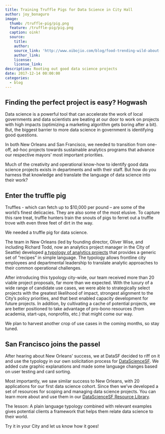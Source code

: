 ```yaml
---
title: Training Truffle Pigs for Data Science in City Hall
author: joy_bonaguro
image:
  thumb: /truffle-pig/pig.png
  feature: /truffle-pig/pig.png
  caption: oink!
  source:
    title:
    author:
    source_link: 'http://www.oibojio.com/blog/food-trending-wild-about-truffles'
    author_link:
    license:
    license_link:
description: Rooting out good data science projects
date: 2017-12-14 00:00:00
categories:
  - blog
---
```



## Finding the perfect project is easy? Hogwash

Data science is a powerful tool that can accelerate the work of local governments and data scientists are beating at our door to work on projects with high impacts (optimizing a marketing algorithm gets boring after a bit). But, the biggest barrier to more data science in government is identifying good questions.&nbsp;

In both New Orleans and San Francisco, we needed to transition from one-off, ad-hoc projects towards sustainable analytics programs that advance our respective mayors’ most important priorities.

Much of the creativity and operational know-how to identify good data science projects exists in departments and with their staff. But how do you harness that knowledge and translate the language of data science into their work?

## Enter the truffle pig

Truffles - which can fetch up to $10,000 per pound – are some of the world’s finest delicacies. They are also some of the most elusive. To capture this rare treat, truffle hunters train the snouts of pigs to ferret out a truffle trove with even three feet of dirt in the way.

We needed a truffle pig for data science.

The team in New Orleans (led by founding director, Oliver Wise, and including Richard Todd, now an analytics project manager in the City of Seattle) developed [a typology of analytics projects](http://datadriven.nola.gov/nolalytics/) that provides a generic set of “recipes” in simple language. The typology allows frontline city employees and departmental leadership to translate analytic approaches to their common operational challenges.

After introducing this typology city-wide, our team received more than 20 viable project proposals, far more than we expected. With the luxury of a wide range of candidate use cases, we were able to strategically select projects with the greatest likelihood of impact, strongest alignment to the City’s policy priorities, and that best enabled capacity development for future projects. In addition, by cultivating a cache of potential projects, we are better positioned to take advantage of pro-bono resources (from academia, start-ups, nonprofits, etc.) that might come our way.

We plan to harvest another crop of use cases in the coming months, so stay tuned.

## San Francisco joins the passel

After hearing about New Orleans’ success, we at DataSF decided to riff on it and use the typology in our own solicitation process for [DataScienceSF](https://datasf.org/science/). We added cute graphic explanations and made some language changes based on user testing and card sorting.

Most importantly, we saw similar success to New Orleans, with 20 applications for our first data science cohort. Since then we’ve developed a set of resources for scoping and managing data science projects. You can learn more about and use them in our [DataScienceSF Resource Library](https://datasf.org/resources/datasciencesf/).

The lesson: A plain language typology combined with relevant examples gives potential clients a framework that helps them relate data science to their world.

Try it in your City and let us know how it goes!